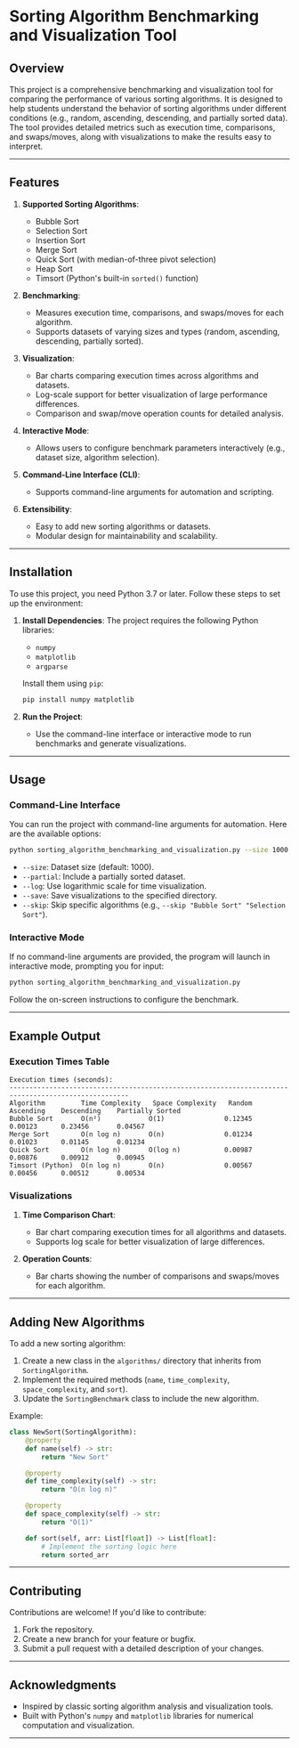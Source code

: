 # Sorting Algorithm Benchmarking and Visualization Tool

## Overview
This project is a comprehensive benchmarking and visualization tool for comparing the performance of various sorting algorithms. It is designed to help students understand the behavior of sorting algorithms under different conditions (e.g., random, ascending, descending, and partially sorted data). The tool provides detailed metrics such as execution time, comparisons, and swaps/moves, along with visualizations to make the results easy to interpret.

---

## Features
1. **Supported Sorting Algorithms**:
   - Bubble Sort
   - Selection Sort
   - Insertion Sort
   - Merge Sort
   - Quick Sort (with median-of-three pivot selection)
   - Heap Sort
   - Timsort (Python's built-in `sorted()` function)

2. **Benchmarking**:
   - Measures execution time, comparisons, and swaps/moves for each algorithm.
   - Supports datasets of varying sizes and types (random, ascending, descending, partially sorted).

3. **Visualization**:
   - Bar charts comparing execution times across algorithms and datasets.
   - Log-scale support for better visualization of large performance differences.
   - Comparison and swap/move operation counts for detailed analysis.

4. **Interactive Mode**:
   - Allows users to configure benchmark parameters interactively (e.g., dataset size, algorithm selection).

5. **Command-Line Interface (CLI)**:
   - Supports command-line arguments for automation and scripting.

6. **Extensibility**:
   - Easy to add new sorting algorithms or datasets.
   - Modular design for maintainability and scalability.

---

## Installation
To use this project, you need Python 3.7 or later. Follow these steps to set up the environment:

1. **Install Dependencies**:
   The project requires the following Python libraries:
   - `numpy`
   - `matplotlib`
   - `argparse`

   Install them using `pip`:
   ```bash
   pip install numpy matplotlib
   ```

2. **Run the Project**:
   - Use the command-line interface or interactive mode to run benchmarks and generate visualizations.

---

## Usage

### Command-Line Interface
You can run the project with command-line arguments for automation. Here are the available options:

```bash
python sorting_algorithm_benchmarking_and_visualization.py --size 1000 --partial --log --save ./results
```

- `--size`: Dataset size (default: 1000).
- `--partial`: Include a partially sorted dataset.
- `--log`: Use logarithmic scale for time visualization.
- `--save`: Save visualizations to the specified directory.
- `--skip`: Skip specific algorithms (e.g., `--skip "Bubble Sort" "Selection Sort"`).

### Interactive Mode
If no command-line arguments are provided, the program will launch in interactive mode, prompting you for input:

```bash
python sorting_algorithm_benchmarking_and_visualization.py
```

Follow the on-screen instructions to configure the benchmark.

---

## Example Output

### Execution Times Table
```
Execution times (seconds):
----------------------------------------------------------------------------------------------------
Algorithm         Time Complexity   Space Complexity   Random       Ascending    Descending    Partially Sorted
Bubble Sort       O(n²)            O(1)               0.12345      0.00123      0.23456       0.04567
Merge Sort        O(n log n)       O(n)               0.01234      0.01023      0.01145       0.01234
Quick Sort        O(n log n)       O(log n)           0.00987      0.00876      0.00912       0.00945
Timsort (Python)  O(n log n)       O(n)               0.00567      0.00456      0.00512       0.00534
```

### Visualizations
1. **Time Comparison Chart**:
   - Bar chart comparing execution times for all algorithms and datasets.
   - Supports log scale for better visualization of large differences.

2. **Operation Counts**:
   - Bar charts showing the number of comparisons and swaps/moves for each algorithm.

---

## Adding New Algorithms
To add a new sorting algorithm:
1. Create a new class in the `algorithms/` directory that inherits from `SortingAlgorithm`.
2. Implement the required methods (`name`, `time_complexity`, `space_complexity`, and `sort`).
3. Update the `SortingBenchmark` class to include the new algorithm.

Example:
```python
class NewSort(SortingAlgorithm):
    @property
    def name(self) -> str:
        return "New Sort"

    @property
    def time_complexity(self) -> str:
        return "O(n log n)"

    @property
    def space_complexity(self) -> str:
        return "O(1)"

    def sort(self, arr: List[float]) -> List[float]:
        # Implement the sorting logic here
        return sorted_arr
```

---

## Contributing
Contributions are welcome! If you'd like to contribute:
1. Fork the repository.
2. Create a new branch for your feature or bugfix.
3. Submit a pull request with a detailed description of your changes.

---

## Acknowledgments
- Inspired by classic sorting algorithm analysis and visualization tools.
- Built with Python's `numpy` and `matplotlib` libraries for numerical computation and visualization.

---
